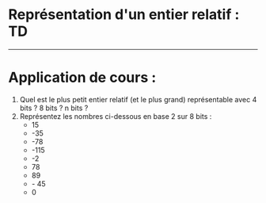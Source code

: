 # Représentation d'un entier relatif : TD

------

# Application de cours :

1) Quel est le plus petit entier relatif (et le plus grand) représentable avec 4 bits ? 8 bits ? n bits ?
2) Représentez les nombres ci-dessous en base 2 sur 8 bits :
   - 15
   - -35
   - -78
   - -115
   - -2
   - 78
   - 89
   - \- 45
   - 0